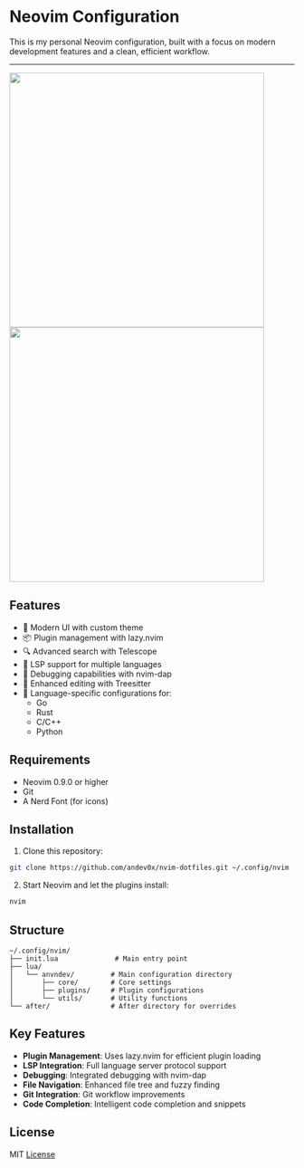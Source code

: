 # Neovim Configuration

This is my personal Neovim configuration, built with a focus on modern development features and a clean, efficient workflow.

----

<p float="left">
  <img src="https://raw.githubusercontent.com/andevgo/description-image-archive/refs/heads/main/nvim-dotfies/p3.png" width="450" />
  <img src="https://raw.githubusercontent.com/andevgo/description-image-archive/refs/heads/main/nvim-dotfies/p4.png" width="450" />
</p>

## Features

- 🎨 Modern UI with custom theme
- 📦 Plugin management with lazy.nvim
- 🔍 Advanced search with Telescope
- 🧩 LSP support for multiple languages
- 🐛 Debugging capabilities with nvim-dap
- 📝 Enhanced editing with Treesitter
- 🎯 Language-specific configurations for:
  - Go
  - Rust
  - C/C++
  - Python

## Requirements

- Neovim 0.9.0 or higher
- Git
- A Nerd Font (for icons)

## Installation

1. Clone this repository:
```bash
git clone https://github.com/andev0x/nvim-dotfiles.git ~/.config/nvim
```

2. Start Neovim and let the plugins install:
```bash
nvim
```

## Structure

```
~/.config/nvim/
├── init.lua              # Main entry point
├── lua/
│   └── anvndev/         # Main configuration directory
│       ├── core/        # Core settings
│       ├── plugins/     # Plugin configurations
│       └── utils/       # Utility functions
└── after/               # After directory for overrides
```

## Key Features

- **Plugin Management**: Uses lazy.nvim for efficient plugin loading
- **LSP Integration**: Full language server protocol support
- **Debugging**: Integrated debugging with nvim-dap
- **File Navigation**: Enhanced file tree and fuzzy finding
- **Git Integration**: Git workflow improvements
- **Code Completion**: Intelligent code completion and snippets

## License

MIT [License](https://github.com/andev0x/nvim-dotfiles?tab=License-1-ov-file#readme)
